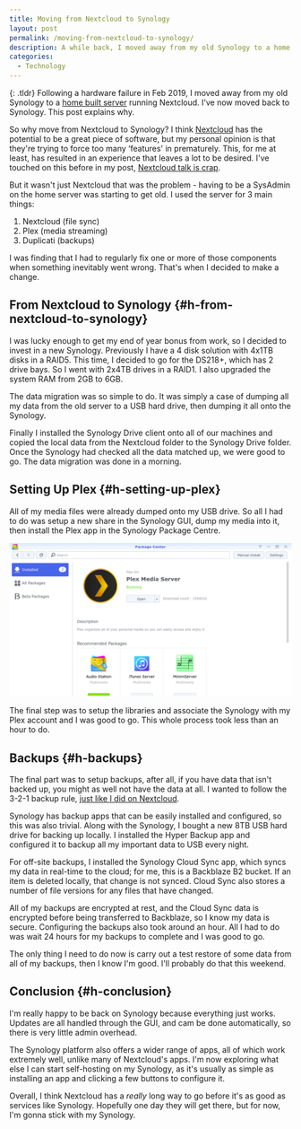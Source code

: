 ```yaml
---
title: Moving from Nextcloud to Synology
layout: post
permalink: /moving-from-nextcloud-to-synology/
description: A while back, I moved away from my old Synology to a home built server running Nextcloud. I've now returned to Synology. This post explains why.
categories:
  - Technology
---
```

{: .tldr}
Following a hardware failure in Feb 2019, I moved away from my old Synology to a [home built server](https://kevquirk.com/building-my-home-server/) running Nextcloud. I&#8217;ve now moved back to Synology. This post explains why.

So why move from Nextcloud to Synology? I think [Nextcloud](https://nextcloud.com) has the potential to be a great piece of software, but my personal opinion is that they're trying to force too many &#8216;features' in prematurely. This, for me at least, has resulted in an experience that leaves a lot to be desired. I've touched on this before in my post, [Nextcloud talk is crap](/nextcloud-talk-is-crap/).

But it wasn't just Nextcloud that was the problem - having to be a SysAdmin on the home server was starting to get old. I used the server for 3 main things:

  1. Nextcloud (file sync)
  2. Plex (media streaming)
  3. Duplicati (backups)

I was finding that I had to regularly fix one or more of those components when something inevitably went wrong. That's when I decided to make a change.

## From Nextcloud to Synology {#h-from-nextcloud-to-synology}

I was lucky enough to get my end of year bonus from work, so I decided to invest in a new Synology. Previously I have a 4 disk solution with 4x1TB disks in a RAID5. This time, I decided to go for the DS218+, which has 2 drive bays. So I went with 2x4TB drives in a RAID1. I also upgraded the system RAM from 2GB to 6GB.

The data migration was so simple to do. It was simply a case of dumping all my data from the old server to a USB hard drive, then dumping it all onto the Synology.

Finally I installed the Synology Drive client onto all of our machines and copied the local data from the Nextcloud folder to the Synology Drive folder. Once the Synology had checked all the data matched up, we were good to go. The data migration was done in a morning.

## Setting Up Plex {#h-setting-up-plex}

All of my media files were already dumped onto my USB drive. So all I had to do was setup a new share in the Synology GUI, dump my media into it, then install the Plex app in the Synology Package Centre.

![](/assets/images/plex-app-synology.png) 

The final step was to setup the libraries and associate the Synology with my Plex account and I was good to go. This whole process took less than an hour to do.

## Backups  {#h-backups}

The final part was to setup backups, after all, if you have data that isn't backed up, you might as well not have the data at all. I wanted to follow the 3-2-1 backup rule, [just like I did on Nextcloud](/how-to-backup-nextcloud/).

Synology has backup apps that can be easily installed and configured, so this was also trivial. Along with the Synology, I bought a new 8TB USB hard drive for backing up locally. I installed the Hyper Backup app and configured it to backup all my important data to USB every night.

For off-site backups, I installed the Synology Cloud Sync app, which syncs my data in real-time to the cloud; for me, this is a Backblaze B2 bucket. If an item is deleted locally, that change is not synced. Cloud Sync also stores a number of file versions for any files that have changed.

All of my backups are encrypted at rest, and the Cloud Sync data is encrypted before being transferred to Backblaze, so I know my data is secure. Configuring the backups also took around an hour. All I had to do was wait 24 hours for my backups to complete and I was good to go.

The only thing I need to do now is carry out a test restore of some data from all of my backups, then I know I'm good. I'll probably do that this weekend.

## Conclusion {#h-conclusion}

I'm really happy to be back on Synology because everything just works. Updates are all handled through the GUI, and cam be done automatically, so there is very little admin overhead.

The Synology platform also offers a wider range of apps, all of which work extremely well, unlike many of Nextcloud's apps. I'm now exploring what else I can start self-hosting on my Synology, as it's usually as simple as installing an app and clicking a few buttons to configure it.

Overall, I think Nextcloud has a _really_ long way to go before it's as good as services like Synology. Hopefully one day they will get there, but for now, I'm gonna stick with my Synology.
